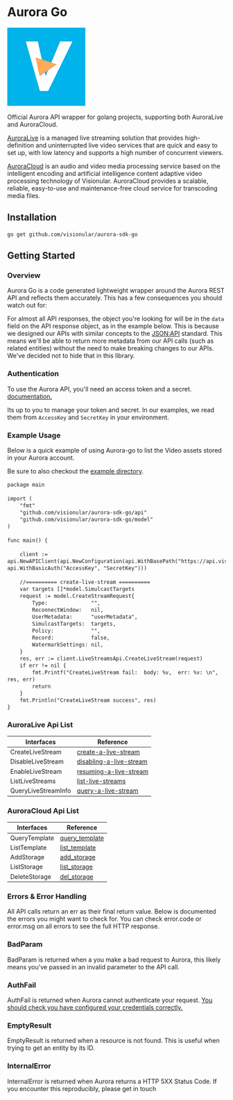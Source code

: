 # Aurora Go

![img.png](img.png)

Official Aurora API wrapper for golang projects, supporting both AuroraLive and AuroraCloud.

[AuroraLive](https://docs.visionular.com/auroralive/api/#putmetadata) is a managed live streaming solution that provides high-definition and uninterrupted live video services that are quick and easy to set up, with low latency and supports a high number of concurrent viewers.

[AuroraCloud](https://docs.visionular.com/auroracloud) is an audio and video media processing service based on the intelligent encoding and artificial intelligence content adaptive video processing technology of Visionular. AuroraCloud provides a scalable, reliable, easy-to-use and maintenance-free cloud service for transcoding media files.

## Installation

```
go get github.com/visionular/aurora-sdk-go
```

## Getting Started

### Overview

Aurora Go is a code generated lightweight wrapper around the Aurora REST API and reflects them accurately. This has a few consequences you should watch out for:

For almost all API responses, the object you're looking for will be in the `data` field on the API response object, as in the example below. This is because we designed our APIs with similar concepts to the [JSON:API](https://jsonapi.org/) standard. This means we'll be able to return more metadata from our API calls (such as related entities) without the need to make breaking changes to our APIs. We've decided not to hide that in this library.

### Authentication

To use the Aurora API, you'll need an access token and a secret. [documentation.](https://docs.visionular.com/auroralive/api#signature-method)

Its up to you to manage your token and secret. In our examples, we read them from `AccessKey` and `SecretKey` in your environment.


### Example Usage


Below is a quick example of using Aurora-go to list the Video assets stored in your Aurora account.

Be sure to also checkout the [example directory](example/).


```
package main

import (
	"fmt"
	"github.com/visionular/aurora-sdk-go/api"
	"github.com/visionular/aurora-sdk-go/model"
)

func main() {

	client := api.NewAPIClient(api.NewConfiguration(api.WithBasePath("https://api.visionular.com"), api.WithBasicAuth("AccessKey", "SecretKey")))

	//========== create-live-stream ==========
	var targets []*model.SimulcastTargets
	request := model.CreateStreamRequest{
		Type:              "",
		ReconnectWindow:   nil,
		UserMetadata:      "userMetadata",
		SimulcastTargets:  targets,
		Policy:            "",
		Record:            false,
		WatermarkSettings: nil,
	}
	res, err := client.LiveStreamsApi.CreateLiveStream(request)
	if err != nil {
		fmt.Printf("CreateLiveStream fail:  body: %v,  err: %v: \n", res, err)
		return
	}
	fmt.Println("CreateLiveStream success", res)
}

```

### AuroraLive Api List
|Interfaces| Reference                                                                                    |
|----|----------------------------------------------------------------------------------------------|
|CreateLiveStream| [create-a-live-stream](https://docs.visionular.com/auroralive/api/#create-a-live-stream) |
|DisableLiveStream| [disabling-a-live-stream](https://docs.visionular.com/auroralive/api/#disabling-a-live-stream) |
|EnableLiveStream| [resuming-a-live-stream](https://docs.visionular.com/auroralive/api/#resuming-a-live-stream) |
|ListLiveStreams| [list-live-streams](https://docs.visionular.com/auroralive/api/#list-live-streams) |
|QueryLiveStreamInfo| [query-a-live-stream](https://docs.visionular.com/auroralive/api/#query-a-live-stream) |


### AuroraCloud Api List
|Interfaces| Reference                                                                    |
|----|------------------------------------------------------------------------------|
|QueryTemplate| [query_template](https://docs.visionular.com/auroracloud/api#query_template) |
|ListTemplate| [list_template](https://docs.visionular.com/auroracloud/api#list_template)   |
|AddStorage| [add_storage](https://docs.visionular.com/auroracloud/api#add_storage)       |
|ListStorage| [list_storage](https://docs.visionular.com/auroracloud/api#list_storage)     |
|DeleteStorage| [del_storage](https://docs.visionular.com/auroracloud/api#del_storage)       |

### Errors & Error Handling

All API calls return an err as their final return value. Below is documented the errors you might want to check for. You can check error.code or error.msg on all errors to see the full HTTP response.

### BadParam

BadParam is returned when a you make a bad request to Aurora, this likely means you've passed in an invalid parameter to the API call.

### AuthFail

AuthFail is returned when Aurora cannot authenticate your request.  [You should check you have configured your credentials correctly.](#Authentication)

### EmptyResult

EmptyResult is returned when a resource is not found. This is useful when trying to get an entity by its ID.

### InternalError

InternalError is returned when Aurora returns a HTTP 5XX Status Code. If you encounter this reproducibly, please get in touch
